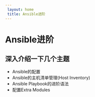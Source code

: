 ```yaml
---
 layout: home
 title: Ansible进阶
---
```


# Ansible进阶


## 深入介绍一下几个主题


* Ansible的配置
* Ansible的主机清单管理(Host Inventory)
* Ansible Playbook的进阶语法
* 配置Extra Modules


